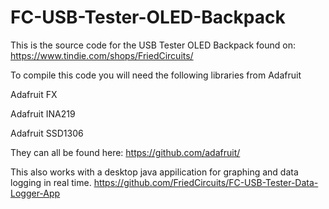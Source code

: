 FC-USB-Tester-OLED-Backpack
===========================
This is the source code for the USB Tester OLED Backpack found on:
https://www.tindie.com/shops/FriedCircuits/

To compile this code you will need the following libraries from Adafruit

Adafruit FX

Adafruit INA219

Adafruit SSD1306


They can all be found here:
https://github.com/adafruit/


This also works with a desktop java appilication for graphing and data logging in real time. 
https://github.com/FriedCircuits/FC-USB-Tester-Data-Logger-App

